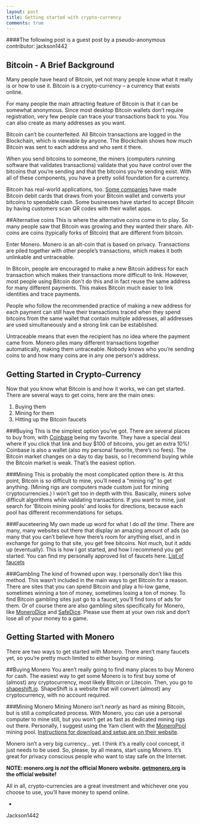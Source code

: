 ```yaml
---
layout: post
title: Getting started with crypto-currency
comments: true
---
```


####The following post is a guest post by a pseudo-anonymous contributor: jackson1442

Bitcoin - A Brief Background
---------------

Many people have heard of Bitcoin, yet not many people know what it really is or how to use it.
Bitcoin is a crypto-currency – a currency that exists online.

For many people the main attracting feature of Bitcoin is that it can be somewhat anonymous. Since most desktop Bitcoin wallets don’t require registration, very few people can trace your transactions back to you. You can also create as many addresses as you want.

Bitcoin can’t be counterfeited. All Bitcoin transactions are logged in the Blockchain, which is viewable by anyone. The Blockchain shows how much Bitcoin was sent to each address and who sent it there.

When you send bitcoins to someone, the miners (computers running software that validates transactions) validate that you have control over the bitcoins that you’re sending and that the bitcoins you’re sending exist. With all of these components, you have a pretty solid foundation for a currency.

Bitcoin has real-world applications, too. [Some companies](https://www.wagecan.com) have made Bitcoin debit cards that draws from your Bitcoin wallet and converts your bitcoins to spendable cash. Some businesses have started to accept Bitcoin by having customers scan QR codes with their wallet apps.

##Alternative coins
This is where the alternative coins come in to play. So many people saw that Bitcoin was growing and they wanted their share. Alt-coins are coins (typically forks of Bitcoin) that are different from bitcoin.

Enter Monero. Monero is an alt-coin that is based on privacy. Transactions are piled together with other people’s transactions, which makes it both unlinkable and untraceable.

In Bitcoin, people are encouraged to make a new Bitcoin address for each transaction which makes their transactions more difficult to link. However, most people using Bitcoin don't do this and in fact reuse the same address for many different payments. This makes Bitcoin much easier to link identities and trace payments.

People who follow the recommended practice of making a new address for each payment can still have their transactions traced when they spend bitcoins from the same wallet that contain multiple addresses, all addresses are used simultaneously and a strong link can be established.

Untraceable means that even the recipient has no idea where the payment came from. Monero piles many different transactions together automatically, making them untraceable. Nobody knows who you’re sending coins to and how many coins are in any one person's address.

Getting Started in Crypto-Currency
------------------------
Now that you know what Bitcoin is and how it works, we can get started.
There are several ways to get coins, here are the main ones:

1. Buying them
2. Mining for them
3. Hitting up the Bitcoin faucets

###Buying
This is the simplest option you’ve got. There are several places to buy from, with [Coinbase](https://www.coinbase.com/join/leotreasure) being my favorite. They have a special deal where if you click that link and buy $100 of bitcoins, you get an extra 10%! Coinbase is also a wallet (also my personal favorite, there’s no fees). The Bitcoin market changes on a day to day basis, so I recommend buying while the Bitcoin market is weak. That’s the easiest option.

###Mining
This is probably the most complicated option there is. At this point, Bitcoin is so difficult to mine, you’ll need a "mining rig" to get anything. (Mining rigs are computers made custom just for mining cryptocurrencies.) I won’t get too in depth with this. Basically, miners solve difficult algorithms while validating transactions. If you want to mine, just search for 'Bitcoin mining pools' and looks for directions, because each pool has different recommendations for setups.

###Fauceteering
My own made up word for what I do *all the time*. There are many, many websites out there that display an amazing amount of ads (so many that you can’t believe how there’s room for anything else), and in exchange for going to that site, you get free bitcoins. Not much, but it adds up (eventually). This is how I got started, and how I recommend you get started. You can find my personally approved list of faucets here. [List of faucets](http://www.writeurl.com/text/dnrcaa6a1w3q3bvbd4bu/81g4zd4spcs4mutrq5rv)

###Gambling
The kind of frowned upon way. I personally don’t like this method. This wasn’t included in the main ways to get Bitcoin for a reason. There are sites that you can spend Bitcoin and play a hi-low game, sometimes winning a ton of money, sometimes losing a ton of money. To find Bitcoin gambling sites just go to a faucet, you’ll find tons of ads for them. Or of course there are also gambling sites specifically for Monero, like [MoneroDice](http://monerodice.net) and [SafeDice](http://safedice.com). Please use them at your own risk and don’t lose all of your money to a game.

Getting Started with Monero
---------------------------
There are two ways to get started with Monero. There aren’t many faucets yet, so you’re pretty much limited to either buying or mining.

##Buying Monero
You aren’t really going to find many places to buy Monero for cash. The easiest way to get some Monero is to first buy some of (almost) any cryptocurrency, most likely Bitcoin or Litecoin. Then, you go to [shapeshift.io](https://shapeshift.io). ShapeShift is a website that will convert (almost) any cryptocurrency, with no account required.

###Mining Monero
Mining Monero isn’t *nearly* as hard as mining Bitcoin, but is still a complicated process. With Monero, you can use a personal computer to mine still, but you won’t get as fast as dedicated mining rigs out there. Personally, I suggest using the Yam client with the [MoneroPool](https://moneropool.com/) mining pool. [Instructions for download and setup are on their website](https://moneropool.com/#getting_started).

Monero isn’t a very big currency... yet. I think it’s a really cool concept, it just needs to be used. So, please, by all means, start using Monero. It’s great for privacy conscious people who want to stay safe on the Internet.

**NOTE: monero.org is *not* the official Monero website. [getmonero.org](https://getmonero.org) is the official website!**

All in all, crypto-currencies are a great investment and whichever one you choose to use, you’ll have money to spend online.

-
Jackson1442
